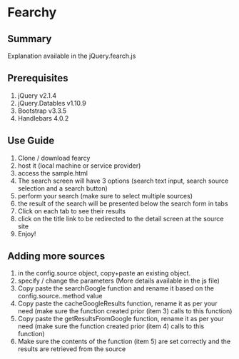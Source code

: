# Fearchy

## Summary
Explanation available in the jQuery.fearch.js 

## Prerequisites
1. jQuery v2.1.4 
2. jQuery.Datables v1.10.9
3. Bootstrap v3.3.5
4. Handlebars 4.0.2 

## Use Guide
1. Clone / download fearcy
2. host it (local machine or service provider)
3. access the sample.html
2. The search screen will have 3 options (search text input, search source selection and a search button)
3. perform your search (make sure to select multiple sources)
4. the result of the search will be presented below the search form in tabs
5. Click on each tab to see their results
6. click on the title link to be redirected to the detail screen at the source site
7. Enjoy!

## Adding more sources
1. in the config.source object, copy+paste an existing object.
2. specify / change the parameters (More details available in the js file)
3. Copy paste the searchGoogle function and rename it based on the config.source.<yoursourceid>.method value 
4. Copy paste the cacheGoogleResults function, rename it as per your need (make sure the function created prior (item 3) calls to this function)
5. Copy paste the getResultsFromGoogle function, rename it as per your need (make sure the function created prior (item 4) calls to this function)
6. Make sure the contents of the function (item 5) are set correctly and the results are retrieved from the source
   
